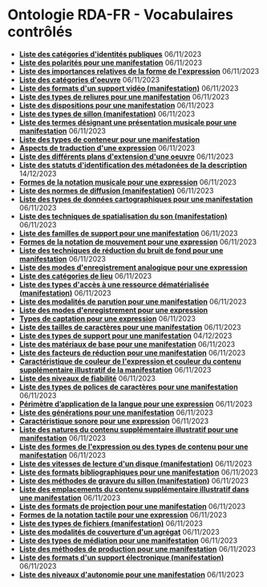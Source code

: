 # Ontologie RDA-FR - Vocabulaires contrôlés

<!--Ce fichier est généré automatiquement. Il ne doit pas être édité manuellement.-->

* **[Liste des catégories d'identités publiques](categorie-ipp.html)** 06/11/2023
* **[Liste des polarités pour une manifestation](polarite.html)** 06/11/2023
* **[Liste des importances relatives de la forme de l'expression](importance-relative-forme-expression.html)** 06/11/2023
* **[Liste des catégories d'oeuvre](categorie-oeuvre.html)** 06/11/2023
* **[Liste des formats d'un support vidéo (manifestation)](format-support-video.html)** 06/11/2023
* **[Liste des types de reliures pour une manifestation](reliure.html)** 06/11/2023
* **[Liste des dispositions pour une manifestation](disposition.html)** 06/11/2023
* **[Liste des types de sillon (manifestation)](type-sillon.html)** 06/11/2023
* **[Liste des termes désignant une présentation musicale pour une manifestation](designation-presentation-musicale.html)** 06/11/2023
* **[Liste des types de conteneur pour une manifestation](type-conteneur.html)** 
* **[Aspects de traduction d'une expression](aspect-traduction.html)** 06/11/2023
* **[Liste des différents plans d'extension d'une oeuvre](plan-extension-oeuvre.html)** 06/11/2023
* **[Liste des statuts d'identification des métadonées de la description](statut-identification.html)** 14/12/2023
* **[Formes de la notation musicale pour une expression](forme-notation-musicale.html)** 06/11/2023
* **[Liste des normes de diffusion (manifestation)](norme-diffusion.html)** 06/11/2023
* **[Liste des types de données cartographiques pour une manifestation](type-donnees-cartographiques.html)** 06/11/2023
* **[Liste des techniques de spatialisation du son (manifestation)](technique-spatialisation-son.html)** 06/11/2023
* **[Liste des familles de support pour une manifestation](famille-support.html)** 06/11/2023
* **[Formes de la notation de mouvement pour une expression](forme-notation-mouvement.html)** 06/11/2023
* **[Liste des techniques de réduction du bruit de fond pour une manifestation](technique-reduction-bruit.html)** 06/11/2023
* **[Liste des modes d'enregistrement analogique pour une expression](mode-enregistrement-analogique.html)** 
* **[Liste des catégories de lieu](categorie-lieu.html)** 06/11/2023
* **[Liste des types d'accès à une ressource dématérialisée (manifestation)](type-acces-demat.html)** 06/11/2023
* **[Liste des modalités de parution pour une manifestation](modalite-parution.html)** 06/11/2023
* **[Liste des modes d'enregistrement pour une expression](mode-enregistrement.html)** 
* **[Types de captation pour une expression](type-captation.html)** 06/11/2023
* **[Liste des tailles de caractères pour une manifestation](taille-caracteres.html)** 06/11/2023
* **[Liste des types de support pour une manifestation](type-support.html)** 04/12/2023
* **[Liste des matériaux de base pour une manifestation](materiau-base.html)** 06/11/2023
* **[Liste des facteurs de réduction pour une manifestation](facteur-reduction.html)** 06/11/2023
* **[Caractéristique de couleur de l'expression et couleur du contenu supplémentaire illustratif de la manifestation](caracteristique-couleur.html)** 06/11/2023
* **[Liste des niveaux de fiabilité](niveau-fiabilite.html)** 06/11/2023
* **[Liste des types de polices de caractères pour une manifestation](type-police-caracteres.html)** 06/11/2023
* **[Périmètre d’application de la langue pour une expression](perimetre-application-langue.html)** 06/11/2023
* **[Liste des générations pour une manifestation](generation.html)** 06/11/2023
* **[Caractéristique sonore pour une expression](caracteristique-sonore.html)** 06/11/2023
* **[Liste des natures du contenu supplémentaire illustratif pour une manifestation](nature-contenu-supplementaire-illustratif.html)** 06/11/2023
* **[Liste des formes de l'expression ou des types de contenu pour une manifestation](forme-expression-type-contenu-manifestation.html)** 06/11/2023
* **[Liste des vitesses de lecture d'un disque (manifestation)](vitesse-lecture.html)** 06/11/2023
* **[Liste des formats bibliographiques pour une manifestation](format-bibliographique.html)** 06/11/2023
* **[Liste des méthodes de gravure du sillon (manifestation)](methode-gravure-sillon.html)** 06/11/2023
* **[Liste des emplacements du contenu supplémentaire illustratif dans une manifestation](emplacement-contenu-supplementaire-illustratif.html)** 06/11/2023
* **[Liste des formats de projection pour une manifestation](format-projection.html)** 06/11/2023
* **[Formes de la notation tactile pour une expression](forme-notation-tactile.html)** 06/11/2023
* **[Liste des types de fichiers (manifestation)](type-fichier.html)** 06/11/2023
* **[Liste des modalités de couverture d'un agrégat](couverture-agregat.html)** 06/11/2023
* **[Liste des types de médiation pour une manifestation](type-mediation.html)** 06/11/2023
* **[Liste des méthodes de production pour une manifestation](methode-production.html)** 06/11/2023
* **[Liste des formats d'un support électronique (manifestation)](format-support-electronique.html)** 06/11/2023
* **[Liste des niveaux d'autonomie pour une manifestation](niveau-autonomie.html)** 06/11/2023
